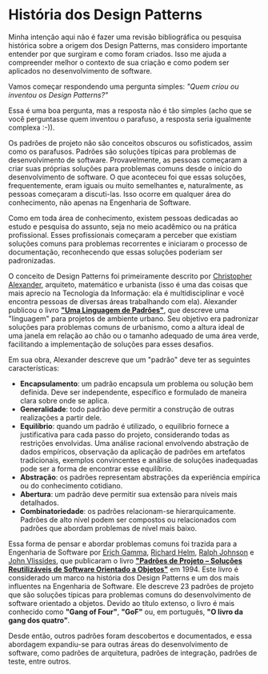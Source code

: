 # História dos Design Patterns

Minha intenção aqui não é fazer uma revisão bibliográfica ou pesquisa histórica sobre a origem dos Design Patterns, mas considero importante entender por que surgiram e como foram criados. Isso me ajuda a compreender melhor o contexto de sua criação e como podem ser aplicados no desenvolvimento de software.

Vamos começar respondendo uma pergunta simples: *"Quem criou ou inventou os Design Patterns?"*

Essa é uma boa pergunta, mas a resposta não é tão simples (acho que se você perguntasse quem inventou o parafuso, a resposta seria igualmente complexa :-)).

Os padrões de projeto não são conceitos obscuros ou sofisticados, assim como os parafusos. Padrões são soluções típicas para problemas de desenvolvimento de software. Provavelmente, as pessoas começaram a criar suas próprias soluções para problemas comuns desde o início do desenvolvimento de software. O que aconteceu foi que essas soluções, frequentemente, eram iguais ou muito semelhantes e, naturalmente, as pessoas começaram a discuti-las. Isso ocorre em qualquer área do conhecimento, não apenas na Engenharia de Software.

Como em toda área de conhecimento, existem pessoas dedicadas ao estudo e pesquisa do assunto, seja no meio acadêmico ou na prática profissional. Esses profissionais começaram a perceber que existiam soluções comuns para problemas recorrentes e iniciaram o processo de documentação, reconhecendo que essas soluções poderiam ser padronizadas.

O conceito de Design Patterns foi primeiramente descrito por [Christopher Alexander](https://pt.wikipedia.org/wiki/Christopher_Alexander), arquiteto, matemático e urbanista (isso é uma das coisas que mais aprecio na Tecnologia da Informação: ela é multidisciplinar e você encontra pessoas de diversas áreas trabalhando com ela). Alexander publicou o livro [**"Uma Linguagem de Padrões"**](https://www.amazon.com.br/Uma-Linguagem-Padr%C3%B5es-Christopher-Alexander/dp/8565837173), que descreve uma "linguagem" para projetos de ambiente urbano. Seu objetivo era padronizar soluções para problemas comuns de urbanismo, como a altura ideal de uma janela em relação ao chão ou o tamanho adequado de uma área verde, facilitando a implementação de soluções para esses desafios.

Em sua obra, Alexander descreve que um "padrão" deve ter as seguintes características:

- **Encapsulamento**: um padrão encapsula um problema ou solução bem definida. Deve ser independente, específico e formulado de maneira clara sobre onde se aplica.
- **Generalidade**: todo padrão deve permitir a construção de outras realizações a partir dele.
- **Equilíbrio**: quando um padrão é utilizado, o equilíbrio fornece a justificativa para cada passo do projeto, considerando todas as restrições envolvidas. Uma análise racional envolvendo abstração de dados empíricos, observação da aplicação de padrões em artefatos tradicionais, exemplos convincentes e análise de soluções inadequadas pode ser a forma de encontrar esse equilíbrio.
- **Abstração**: os padrões representam abstrações da experiência empírica ou do conhecimento cotidiano.
- **Abertura**: um padrão deve permitir sua extensão para níveis mais detalhados.
- **Combinatoriedade**: os padrões relacionam-se hierarquicamente. Padrões de alto nível podem ser compostos ou relacionados com padrões que abordam problemas de nível mais baixo.

Essa forma de pensar e abordar problemas comuns foi trazida para a Engenharia de Software por [Erich Gamma](https://pt.wikipedia.org/wiki/Erich_Gamma), [Richard Helm](https://pt.wikipedia.org/wiki/Richard_Helm), [Ralph Johnson](https://pt.wikipedia.org/wiki/Ralph_Johnson) e [John Vlissides](https://pt.wikipedia.org/wiki/John_Vlissides), que publicaram o livro [**"Padrões de Projeto – Soluções Reutilizáveis de Software Orientado a Objetos"**](https://www.amazon.com.br/Padr%C3%B5es-Projetos-Solu%C3%A7%C3%B5es-Reutiliz%C3%A1veis-Orientados/dp/8573076100) em 1994. Este livro é considerado um marco na história dos Design Patterns e um dos mais influentes na Engenharia de Software. Ele descreve 23 padrões de projeto que são soluções típicas para problemas comuns do desenvolvimento de software orientado a objetos. Devido ao título extenso, o livro é mais conhecido como **"Gang of Four"**, **"GoF"** ou, em português, **"O livro da gang dos quatro"**.

Desde então, outros padrões foram descobertos e documentados, e essa abordagem expandiu-se para outras áreas do desenvolvimento de software, como padrões de arquitetura, padrões de integração, padrões de teste, entre outros.